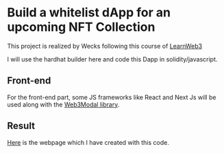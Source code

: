 # Build a whitelist dApp for an upcoming NFT Collection

This project is realized by Wecks following this course of [LearnWeb3](https://learnweb3.io/courses/c1d7081b-63a9-4c6e-b35c-9fcbbad418b2/lessons/dbae87fd-9595-4fdf-a0a6-7ef9ca2c24a7)

I will use the hardhat builder here and code this Dapp in solidity/javascript.

## Front-end

For the front-end part, some JS frameworks like React and Next Js will be used along with the [Web3Modal library](https://github.com/WalletConnect/web3modal).

## Result

[Here](https://ico-lw-3-my-app-yzft.vercel.app/) is the webpage which I have created with this code. 

